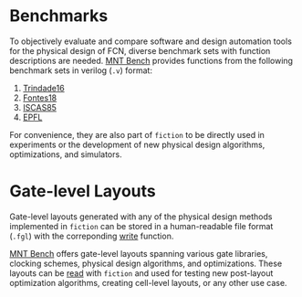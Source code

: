 # Benchmarks
To objectively evaluate and compare software and design automation tools for the physical design of FCN, diverse benchmark sets with function descriptions are needed.
[MNT Bench](/mntbench/) provides functions from the following benchmark sets in verilog (``.v``) format:

1. [Trindade16](https://ieeexplore.ieee.org/document/7724048)
2. [Fontes18](https://ieeexplore.ieee.org/document/8351001)
3. [ISCAS85](https://www.researchgate.net/publication/273775783_A_neutral_netlist_of_10_combinational_benchmark_circuits_and_a_targeted_translator_in_FORTRAN)
4. [EPFL](https://www.epfl.ch/labs/lsi/page-102566-en-html/benchmarks/)

For convenience, they are also part of ``fiction`` to be directly used in experiments or the development of new physical design algorithms, optimizations, and simulators.

# Gate-level Layouts
Gate-level layouts generated with any of the physical design methods implemented in ``fiction`` can be stored in a human-readable file format (``.fgl``) with the
correponding [write](https://fiction.readthedocs.io/en/latest/io/physical_simulation.html#technology-independent-gate-level-layouts) function.

[MNT Bench](https://www.cda.cit.tum.de/mntbench/) offers gate-level layouts spanning various gate libraries, clocking schemes, physical
design algorithms, and optimizations. These layouts can be [read](https://fiction.readthedocs.io/en/latest/io/input.html#gate-level-layouts) with ``fiction`` and used for testing new
post-layout optimization algorithms, creating cell-level layouts, or any other use case.
